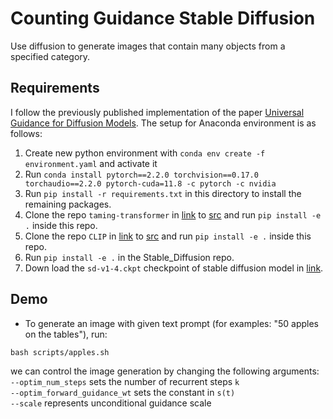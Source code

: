 # Counting Guidance Stable Diffusion
Use diffusion to generate images that contain many objects from a specified category.

## Requirements
I follow the previously published implementation of the paper [Universal Guidance for Diffusion Models](https://arxiv.org/abs/2302.07121). The setup for Anaconda environment is as follows:
1. Create new python environment with `conda env create -f environment.yaml` and activate it
2. Run `conda install pytorch==2.2.0 torchvision==0.17.0 torchaudio==2.2.0 pytorch-cuda=11.8 -c pytorch -c nvidia`
3. Run `pip install -r requirements.txt` in this directory to install the remaining packages.
4. Clone the repo `taming-transformer` in [link](https://github.com/CompVis/taming-transformers) to [src](src) and run `pip install -e .` inside this repo.
5. Clone the repo `CLIP` in [link](https://github.com/CompVis/taming-transformers) to [src](src) and run `pip install -e .` inside this repo.
6. Run `pip install -e .` in the Stable_Diffusion repo.
7. Down load the `sd-v1-4.ckpt` checkpoint of stable diffusion model in [link](https://huggingface.co/CompVis/stable-diffusion-v-1-4-original/blob/main/sd-v1-4.ckpt).


## Demo
- To generate an image with given text prompt (for examples: "50 apples on the tables"), run:
```
bash scripts/apples.sh

```
 we can control the image generation by changing the following arguments: \
`--optim_num_steps` sets the number of recurrent steps `k` \
`--optim_forward_guidance_wt` sets the constant in `s(t)` \
`--scale` represents unconditional guidance scale 
